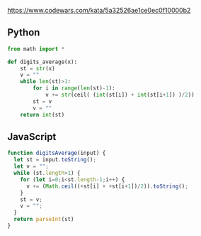 https://www.codewars.com/kata/5a32526ae1ce0ec0f10000b2

## Python
```python
from math import *

def digits_average(x):
    st = str(x)
    v = ""
    while len(st)>1:
        for i in range(len(st)-1):
            v += str(ceil( (int(st[i]) + int(st[i+1]) )/2))
        st = v
        v = ""
    return int(st)
```

## JavaScript
```js
function digitsAverage(input) {
  let st = input.toString();
  let v = "";
  while (st.length>1) {
    for (let i=0;i<st.length-1;i++) {
      v += (Math.ceil((+st[i] + +st[i+1])/2)).toString();
    }
    st = v;
    v = "";
  }
  return parseInt(st)
}
```